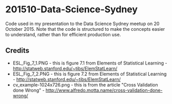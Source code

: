 # 201510-Data-Science-Sydney
Code used in my presentation to the Data Science Sydney meetup on 20 October 2015. Note that
the code is structured to make the concepts easier to understand, rather than for efficient
production use.

## Credits

 - ESL_Fig_7_1.PNG - this is figure 7.1 from Elements of Statistical Learning - http://statweb.stanford.edu/~tibs/ElemStatLearn/
 - ESL_Fig_7_2.PNG - this is figure 7.2 from Elements of Statistical Learning - http://statweb.stanford.edu/~tibs/ElemStatLearn/
 - cv_example-1024x726.png - this is from the article "Cross Validation done Wrong" - http://www.alfredo.motta.name/cross-validation-done-wrong/
